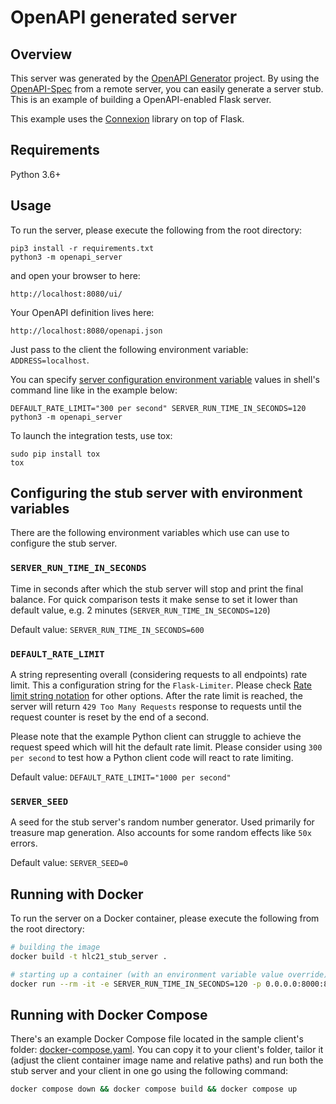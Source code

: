 # OpenAPI generated server

## Overview
This server was generated by the [OpenAPI Generator](https://openapi-generator.tech) project. By using the
[OpenAPI-Spec](https://openapis.org) from a remote server, you can easily generate a server stub.  This
is an example of building a OpenAPI-enabled Flask server.

This example uses the [Connexion](https://github.com/zalando/connexion) library on top of Flask.

## Requirements
Python 3.6+

## Usage
To run the server, please execute the following from the root directory:

```
pip3 install -r requirements.txt
python3 -m openapi_server
```

and open your browser to here:

```
http://localhost:8080/ui/
```

Your OpenAPI definition lives here:

```
http://localhost:8080/openapi.json
```

Just pass to the client the following environment variable: `ADDRESS=localhost`.

You can specify [server configuration environment variable](#configuring-the-stub-server-with-environment-variables) values in shell's command line like in the example below:
```
DEFAULT_RATE_LIMIT="300 per second" SERVER_RUN_TIME_IN_SECONDS=120 python3 -m openapi_server
```

To launch the integration tests, use tox:
```
sudo pip install tox
tox
```

## Configuring the stub server with environment variables

There are the following environment variables which use can use to configure the stub server.

### `SERVER_RUN_TIME_IN_SECONDS`
Time in seconds after which the stub server will stop and print the final balance.
For quick comparison tests it make sense to set it lower than default value, e.g. 2 minutes (`SERVER_RUN_TIME_IN_SECONDS=120`) 

Default value:
`SERVER_RUN_TIME_IN_SECONDS=600`

### `DEFAULT_RATE_LIMIT`
A string representing overall (considering requests to all endpoints) rate limit.
This a configuration string for the `Flask-Limiter`. Please check 
[Rate limit string notation](https://flask-limiter.readthedocs.io/en/stable/#rate-limit-string-notation) for other options.
After the rate limit is reached, the server will return `429 Too Many Requests` response to requests until the request counter 
is reset by the end of a second.

Please note that the example Python client can struggle to achieve the request speed which will hit the default rate limit.
Please consider using `300 per second` to test how a Python client code will react to rate limiting.

Default value:
`DEFAULT_RATE_LIMIT="1000 per second"`

### `SERVER_SEED`
A seed for the stub server's random number generator. Used primarily for treasure map generation.
Also accounts for some random effects like `50x` errors. 

Default value:
`SERVER_SEED=0`

## Running with Docker

To run the server on a Docker container, please execute the following from the root directory:

```bash
# building the image
docker build -t hlc21_stub_server .

# starting up a container (with an environment variable value override)
docker run --rm -it -e SERVER_RUN_TIME_IN_SECONDS=120 -p 0.0.0.0:8000:8000 hlc21_stub_server
```

## Running with Docker Compose

There's an example Docker Compose file located in the sample client's folder: [docker-compose.yaml](../python/docker-compose.yaml).
You can copy it to your client's folder, tailor it (adjust the client container image name and relative paths) and run 
both the stub server and your client in one go using the following command:
```bash
docker compose down && docker compose build && docker compose up
```
